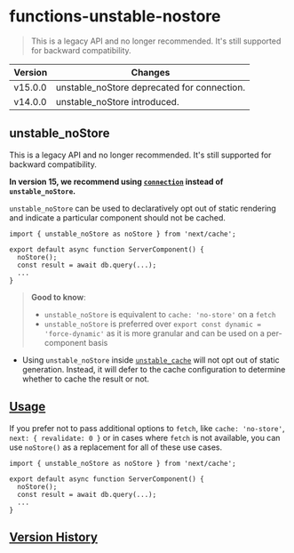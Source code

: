 # functions-unstable-nostore

> This is a legacy API and no longer recommended. It's still supported for backward compatibility.

| Version | Changes                                     |
| ------- | ------------------------------------------- |
| v15.0.0 | unstable_noStore deprecated for connection. |
| v14.0.0 | unstable_noStore introduced.                |

## unstable\_noStore

This is a legacy API and no longer recommended. It's still supported for backward compatibility.

**In version 15, we recommend using [`connection`](/docs/app/api-reference/functions/connection) instead of `unstable_noStore`.**

`unstable_noStore` can be used to declaratively opt out of static rendering and indicate a particular component should not be cached.

    import { unstable_noStore as noStore } from 'next/cache';
     
    export default async function ServerComponent() {
      noStore();
      const result = await db.query(...);
      ...
    }

> **Good to know**:
> 
> *   `unstable_noStore` is equivalent to `cache: 'no-store'` on a `fetch`
> *   `unstable_noStore` is preferred over `export const dynamic = 'force-dynamic'` as it is more granular and can be used on a per-component basis

*   Using `unstable_noStore` inside [`unstable_cache`](/docs/app/api-reference/functions/unstable_cache) will not opt out of static generation. Instead, it will defer to the cache configuration to determine whether to cache the result or not.

## [Usage](#usage)

If you prefer not to pass additional options to `fetch`, like `cache: 'no-store'`, `next: { revalidate: 0 }` or in cases where `fetch` is not available, you can use `noStore()` as a replacement for all of these use cases.

    import { unstable_noStore as noStore } from 'next/cache';
     
    export default async function ServerComponent() {
      noStore();
      const result = await db.query(...);
      ...
    }

## [Version History](#version-history)
